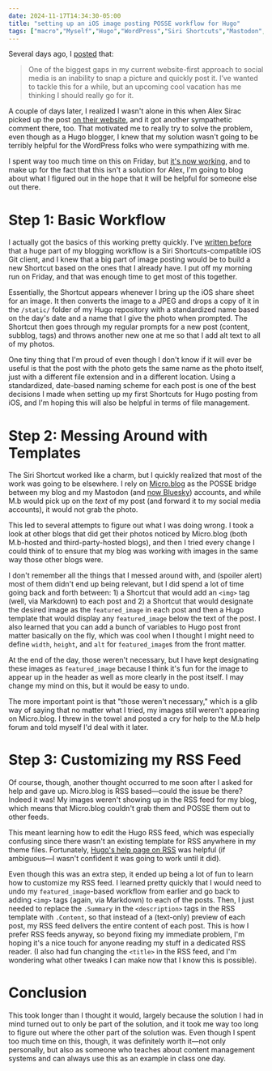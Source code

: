 ```yaml
---
date: 2024-11-17T14:34:30-05:00
title: "setting up an iOS image posting POSSE workflow for Hugo"
tags: ["macro","Myself","Hugo","WordPress","Siri Shortcuts","Mastodon","Bluesky","Markdown","ICT 302"]
---
```

Several days ago, I [posted](https://spencergreenhalgh.com/myself/2024-11-12-one-of/) that:

> One of the biggest gaps in my current website-first approach to social media is an inability to snap a picture and quickly post it. I’ve wanted to tackle this for a while, but an upcoming cool vacation has me thinking I should really go for it.

A couple of days later, I realized I wasn't alone in this when Alex Sirac picked up the post [on their website](https://alexsirac.com/posse-photos/), and it got another sympathetic comment there, too. That motivated me to really try to solve the problem, even though as a Hugo blogger, I knew that my solution wasn't going to be terribly helpful for the WordPress folks who were sympathizing with me.

I spent way too much time on this on Friday, but [it's now working](https://spencergreenhalgh.com/tags/photo/), and to make up for the fact that this isn't a solution for Alex, I'm going to blog about what I figured out in the hope that it will be helpful for someone else out there. 

# Step 1: Basic Workflow

I actually got the basics of this working pretty quickly. I've [written before](https://spencergreenhalgh.com/myself/setting-up-posse-style-microblogging-on-a-hugo-static-site/) that a huge part of my blogging workflow is a Siri Shortcuts-compatible iOS Git client, and I knew that a big part of image posting would be to build a new Shortcut based on the ones that I already have. I put off my morning run on Friday, and that was enough time to get most of this together. 

Essentially, the Shortcut appears whenever I bring up the iOS share sheet for an image. It then converts the image to a JPEG and drops a copy of it in the `/static/` folder of my Hugo repository with a standardized name based on the day's date and a name that I give the photo when prompted. The Shortcut then goes through my regular prompts for a new post (content, subblog, tags) and throws another new one at me so that I add alt text to all of my photos. 

One tiny thing that I'm proud of even though I don't know if it will ever be useful is that the post with the photo gets the same name as the photo itself, just with a different file extension and in a different location. Using a standardized, date-based naming scheme for each post is one of the best decisions I made when setting up my first Shortcuts for Hugo posting from iOS, and I'm hoping this will also be helpful in terms of file management.

# Step 2: Messing Around with Templates

The Siri Shortcut worked like a charm, but I quickly realized that most of the work was going to be elsewhere. I rely on [Micro.blog](https://micro.blog) as the POSSE bridge between my blog and my Mastodon (and [now Bluesky](https://spencergreenhalgh.com/myself/some-thoughts-on-joining-bluesky-maintaining-platform-independence-and-tweaking-mastodon/)) accounts, and while M.b would pick up on the *text* of my post (and forward it to my social media accounts), it would not grab the photo. 

This led to several attempts to figure out what I was doing wrong. I took a look at other blogs that did get their photos noticed by Micro.blog (both M.b-hosted and third-party-hosted blogs), and then I tried every change I could think of to ensure that my blog was working with images in the same way those other blogs were.

I don't remember all the things that I messed around with, and (spoiler alert) most of them didn't end up being relevant, but I did spend a lot of time going back and forth between: 1) a Shortcut that would add an `<img>` tag (well, via Markdown) to each post and 2) a Shortcut that would designate the desired image as the `featured_image` in each post and then a Hugo template that would display any `featured_image` below the text of the post. I also learned that you can add a bunch of variables to Hugo post front matter basically on the fly, which was cool when I thought I might need to define `width`, `height`, and `alt` for `featured_image`s from the front matter. 

At the end of the day, those weren't necessary, but I have kept designating these images as `featured_image` because I think it's fun for the image to appear up in the header as well as more clearly in the post itself. I may change my mind on this, but it would be easy to undo.

The more important point is that "those weren't necessary," which is a glib way of saying that no matter what I tried, my images still weren't appearing on Micro.blog. I threw in the towel and posted a cry for help to the M.b help forum and told myself I'd deal with it later.

# Step 3: Customizing my RSS Feed

Of course, though, another thought occurred to me soon after I asked for help and gave up. Micro.blog is RSS based—could the issue be there? Indeed it was! My images weren't showing up in the RSS feed for my blog, which means that Micro.blog couldn't grab them and POSSE them out to other feeds.

This meant learning how to edit the Hugo RSS feed, which was especially confusing since there wasn't an existing template for RSS anywhere in my theme files. Fortunately, [Hugo's help page on RSS](https://gohugo.io/templates/rss/) was helpful (if ambiguous—I wasn't confident it was going to work until it did).

Even though this was an extra step, it ended up being a lot of fun to learn how to customize my RSS feed. I learned pretty quickly that I would need to undo my `featured_image`-based workflow from earlier and go back to adding `<img>` tags (again, via Markdown) to each of the posts. Then, I just needed to replace the `.Summary` in the `<description>` tags in the RSS template with `.Content`, so that instead of a (text-only) preview of each post, my RSS feed delivers the entire content of each post. This is how I prefer RSS feeds anyway, so beyond fixing my immediate problem, I'm hoping it's a nice touch for anyone reading my stuff in a dedicated RSS reader. (I also had fun changing the `<title>` in the RSS feed, and I'm wondering what other tweaks I can make now that I know this is possible). 

# Conclusion

This took longer than I thought it would, largely because the solution I had in mind turned out to only be part of the solution, and it took me way too long to figure out where the other part of the solution was. Even though I spent too much time on this, though, it was definitely worth it—not only personally, but also as someone who teaches about content management systems and can always use this as an example in class one day.
